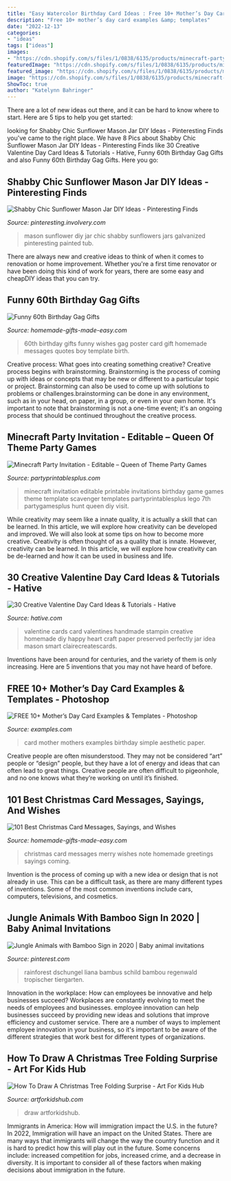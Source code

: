 ```yaml
---
title: "Easy Watercolor Birthday Card Ideas : Free 10+ Mother’s Day Card Examples &amp; Templates"
description: "Free 10+ mother’s day card examples &amp; templates"
date: "2022-12-13"
categories:
- "ideas"
tags: ["ideas"]
images:
- "https://cdn.shopify.com/s/files/1/0838/6135/products/minecraft-party-invitation-editable-printable_1200x1200.jpg?v=1474143215"
featuredImage: "https://cdn.shopify.com/s/files/1/0838/6135/products/minecraft-party-invitation-editable-printable_1200x1200.jpg?v=1474143215"
featured_image: "https://cdn.shopify.com/s/files/1/0838/6135/products/minecraft-party-invitation-editable-printable_1200x1200.jpg?v=1474143215"
image: "https://cdn.shopify.com/s/files/1/0838/6135/products/minecraft-party-invitation-editable-printable_1200x1200.jpg?v=1474143215"
ShowToc: true
author: "Katelynn Bahringer"
---
```



There are a lot of new ideas out there, and it can be hard to know where to start. Here are 5 tips to help you get started: 

	

		
looking for Shabby Chic Sunflower Mason Jar DIY Ideas - Pinteresting Finds you've came to the right place. We have 8 Pics about Shabby Chic Sunflower Mason Jar DIY Ideas - Pinteresting Finds like 30 Creative Valentine Day Card Ideas &amp; Tutorials - Hative, Funny 60th Birthday Gag Gifts and also Funny 60th Birthday Gag Gifts. Here you go:
		
    
## Shabby Chic Sunflower Mason Jar DIY Ideas - Pinteresting Finds

<img loading=lazy src="http://pinteresting.involvery.com/wp-content/uploads/sites/15/2016/10/1252_1883327114-1.jpg" onerror="this.onerror=null;this.src='https://tse4.mm.bing.net/th?id=OIP.NxW3_bwmxfJ-dcpv73NjegHaNK&amp;pid=15.1';" alt="Shabby Chic Sunflower Mason Jar DIY Ideas - Pinteresting Finds">

_Source: pinteresting.involvery.com_

>mason sunflower diy jar chic shabby sunflowers jars galvanized pinteresting painted tub. 

	

There are always new and creative ideas to think of when it comes to renovation or home improvement. Whether you're a first time renovator or have been doing this kind of work for years, there are some easy and cheapDIY ideas that you can try.

    
## Funny 60th Birthday Gag Gifts

<img loading=lazy src="https://www.homemade-gifts-made-easy.com/image-files/personalized-poster-60th-birthday-gift-boy-600x900.jpg" onerror="this.onerror=null;this.src='https://tse3.mm.bing.net/th?id=OIP.gXNdyXSjMy2wvicczhrqgQHaLH&amp;pid=15.1';" alt="Funny 60th Birthday Gag Gifts">

_Source: homemade-gifts-made-easy.com_

>60th birthday gifts funny wishes gag poster card gift homemade messages quotes boy template birth. 

	

Creative process: What goes into creating something creative?
Creative process begins with brainstorming. Brainstorming is the process of coming up with ideas or concepts that may be new or different to a particular topic or project. Brainstorming can also be used to come up with solutions to problems or challenges.brainstorming can be done in any environment, such as in your head, on paper, in a group, or even in your own home. It's important to note that brainstorming is not a one-time event; it's an ongoing process that should be continued throughout the creative process.

    
## Minecraft Party Invitation - Editable – Queen Of Theme Party Games

<img loading=lazy src="https://cdn.shopify.com/s/files/1/0838/6135/products/minecraft-party-invitation-editable-printable_1200x1200.jpg?v=1474143215" onerror="this.onerror=null;this.src='https://tse2.mm.bing.net/th?id=OIP.Qm2I2teosoU6AKMGyUtajgHaKX&amp;pid=15.1';" alt="Minecraft Party Invitation - Editable – Queen of Theme Party Games">

_Source: partyprintablesplus.com_

>minecraft invitation editable printable invitations birthday game games theme template scavenger templates partyprintablesplus lego 7th partygamesplus hunt queen diy visit. 

	

While creativity may seem like a innate quality, it is actually a skill that can be learned. In this article, we will explore how creativity can be developed and improved. We will also look at some tips on how to become more creative.
Creativity is often thought of as a quality that is innate. However, creativity can be learned. In this article, we will explore how creativity can be de-learned and how it can be used in business and life.

    
## 30 Creative Valentine Day Card Ideas &amp; Tutorials - Hative

<img loading=lazy src="https://hative.com/wp-content/uploads/2014/10/valentine-card-ideas/3-valentine-card-ideas.jpg" onerror="this.onerror=null;this.src='https://tse2.mm.bing.net/th?id=OIP.tPoAnvXMrCBjLFZomtbgxwHaF4&amp;pid=15.1';" alt="30 Creative Valentine Day Card Ideas &amp; Tutorials - Hative">

_Source: hative.com_

>valentine cards card valentines handmade stampin creative homemade diy happy heart craft paper preserved perfectly jar idea mason smart clairecreatescards. 

	

Inventions have been around for centuries, and the variety of them is only increasing. Here are 5 inventions that you may not have heard of before.

    
## FREE 10+ Mother’s Day Card Examples &amp; Templates - Photoshop

<img loading=lazy src="https://images.examples.com/wp-content/uploads/2019/05/Simple-Mothers-Day-Card.jpg" onerror="this.onerror=null;this.src='https://tse3.mm.bing.net/th?id=OIP.ngPrMbMgE53yiBGsvjAAQwHaKd&amp;pid=15.1';" alt="FREE 10+ Mother’s Day Card Examples &amp; Templates - Photoshop">

_Source: examples.com_

>card mother mothers examples birthday simple aesthetic paper. 

	

Creative people are often misunderstood. They may not be considered “art” people or “design” people, but they have a lot of energy and ideas that can often lead to great things. Creative people are often difficult to pigeonhole, and no one knows what they’re working on until it’s finished.

    
## 101 Best Christmas Card Messages, Sayings, And Wishes

<img loading=lazy src="https://www.homemade-gifts-made-easy.com/image-files/merry-christmas-images-misc-cheerful-note-600x900.jpg" onerror="this.onerror=null;this.src='https://tse1.mm.bing.net/th?id=OIP.OtK_yqpa9soWQOE27PzcGgHaLH&amp;pid=15.1';" alt="101 Best Christmas Card Messages, Sayings, and Wishes">

_Source: homemade-gifts-made-easy.com_

>christmas card messages merry wishes note homemade greetings sayings coming. 

	

Invention is the process of coming up with a new idea or design that is not already in use. This can be a difficult task, as there are many different types of inventions. Some of the most common inventions include cars, computers, televisions, and cosmetics.

    
## Jungle Animals With Bamboo Sign In 2020 | Baby Animal Invitations

<img loading=lazy src="https://i.pinimg.com/736x/e0/f7/74/e0f77411d93527b5b32f3f18ab83abe5.jpg" onerror="this.onerror=null;this.src='https://tse3.mm.bing.net/th?id=OIP.5dlT5ZqD3pec69dcZla-yQHaHa&amp;pid=15.1';" alt="Jungle Animals with Bamboo Sign in 2020 | Baby animal invitations">

_Source: pinterest.com_

>rainforest dschungel liana bambus schild bambou regenwald tropischer tiergarten. 

	

Innovation in the workplace: How can employees be innovative and help businesses succeed?
Workplaces are constantly evolving to meet the needs of employees and businesses. employee innovation can help businesses succeed by providing new ideas and solutions that improve efficiency and customer service. There are a number of ways to implement employee innovation in your business, so it's important to be aware of the different strategies that work best for different types of organizations.

    
## How To Draw A Christmas Tree Folding Surprise - Art For Kids Hub

<img loading=lazy src="https://www.artforkidshub.com/wp-content/uploads/2018/11/how-to-draw-a-christmas-tree-folding-feature.jpg" onerror="this.onerror=null;this.src='https://tse3.mm.bing.net/th?id=OIP.SBi8_JOhhm21dI_YI-K2lAHaEJ&amp;pid=15.1';" alt="How To Draw A Christmas Tree Folding Surprise - Art For Kids Hub">

_Source: artforkidshub.com_

>draw artforkidshub. 

	

Immigrants in America: How will immigration impact the U.S. in the future?
In 2022, Immigration will have an impact on the United States. There are many ways that immigrants will change the way the country function and it is hard to predict how this will play out in the future. Some concerns include: increased competition for jobs, increased crime, and a decrease in diversity. It is important to consider all of these factors when making decisions about immigration in the future.

